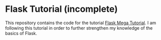 # Flask Tutorial (incomplete)
This repository contains the code for the tutorial [Flask Mega Tutorial](https://blog.miguelgrinberg.com/post/the-flask-mega-tutorial-part-i-hello-world). I am following this tutorial in order to further strengthen my knowledge of the basics of Flask.

